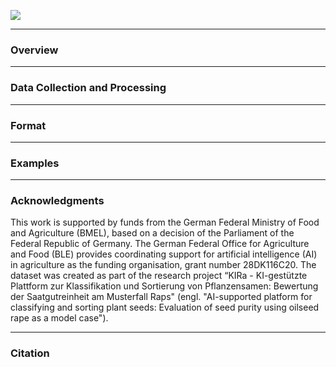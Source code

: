 ![](assets/images/dataset_overview.jpg)

---

### **Overview**

---

### **Data Collection and Processing**

---

### **Format**

---

### **Examples**

---

### **Acknowledgments**

This work is supported by funds from the German Federal Ministry of Food and Agriculture (BMEL), based on a decision of the Parliament of the Federal Republic of Germany. The German Federal Office for Agriculture and Food (BLE) provides coordinating support for artificial intelligence (AI) in agriculture as the funding organisation, grant number 28DK116C20. The dataset was created as part of the research project “KIRa - KI-gestützte Plattform zur Klassifikation und Sortierung von Pflanzensamen: Bewertung der Saatgutreinheit am Musterfall Raps" (engl. "AI-supported platform for classifying and sorting plant seeds: Evaluation of seed purity using oilseed rape as a model case").

---

### **Citation**